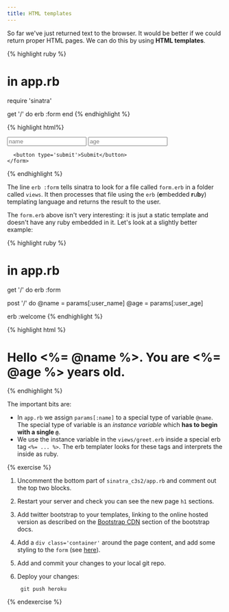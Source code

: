 ```yaml
---
title: HTML templates
---
```


So far we've just returned text to the browser. It would be better if we could return proper HTML pages. We can do this by using **HTML templates**.

{% highlight ruby %}
# in app.rb

require 'sinatra'

get '/' do
  erb :form
end
{% endhighlight %}

{% highlight html%}
<!-- in views/form.erb -->

<!DOCTYPE html>
<html>
<head>
  <title>Barman 2.0</title>
</head>
<body>
  <div class='container'>
    <form method="post" action='/'>
      <input type='text' name='user_name' placeholder='name'>
      <input type='text' name='user_age' placeholder='age'>

      <button type='submit'>Submit</button>
    </form>
  </div>
</body>
</html>
{% endhighlight %}

The line `erb :form` tells sinatra to look for a file called `form.erb` in a folder called `views`. It then processes that file using the `erb` (**e**mbedded **r**u**b**y) templating language and returns the result to the user.

The `form.erb` above isn't very interesting: it is jsut a static template and doesn't have any ruby embedded in it. Let's look at a slightly better example:

{% highlight ruby %}
# in app.rb

get '/' do
  erb :form

post '/' do
  @name = params[:user_name]
  @age  = params[:user_age]

  erb :welcome
{% endhighlight %}

{% highlight html %}
<!-- in views/welcome.erb  -->

<!DOCTYPE html>
<html>
<head>
    <title>hello</title>
</head>
<body>
    <h1>Hello <%= @name %>. You are <%= @age %> years old.</h1>
</body>
</html>
{% endhighlight %}

The important bits are:

* In `app.rb` we assign `params[:name]` to a special type of variable `@name`. The special type of variable is an *instance variable* which **has to begin with a single `@`**.
* We use the instance variable in the `views/greet.erb` inside a special erb tag `<%= ... %>`. The erb templater looks for these tags and interprets the inside as ruby.

{% exercise %}
1. Uncomment the bottom part of `sinatra_c3s2/app.rb` and comment out the top two blocks.
2. Restart your server and check you can see the new page `h1` sections.
3. Add twitter bootstrap to your templates, linking to the online hosted version as described on the [Bootstrap CDN](http://getbootstrap.com/getting-started/#download-cdn) section of the bootstrap docs.
4. Add a `div class='container'` around the page content, and add some styling to the `form` (see [here](http://getbootstrap.com/css/#forms)).
5. Add and commit your changes to your local git repo.
6. Deploy your changes:

        git push heroku

{% endexercise %}